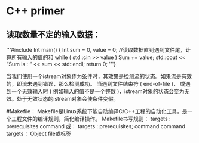 # C++ primer
## 读取数量不定的输入数据：
'''#include<iostream>
  Int main()
  {
    Int sum = 0, value = 0;
    //读取数据直到遇到文件尾，计算所有输入的值的和
    while ( std::cin >> value )
      Sum += value;
    std::cout << “Sum is : “ << sum << std::endl;
    return 0;
 '''}

当我们使用一个istream对象作为条件时，其效果是检测流的状态。如果流是有效的，即流未遇到错误，那么检测成功。
当遇到文件结束符 ( end-of-file )， 或遇到一个无效输入时 ( 例如输入的值不是一个整数 )，istream对象的状态会变为无效。处于无效状态的istream对象会使条件变假。

#Makefile：
Makefile是Linux系统下能自动编译C/C++工程的自动化工具，是一个工程文件的编译规则，简化编译操作。
Makefile书写规则：
  targets : prerequisites
    command
或：
  targets : prerequisites; command
    command
 targets：	Object file或标签
